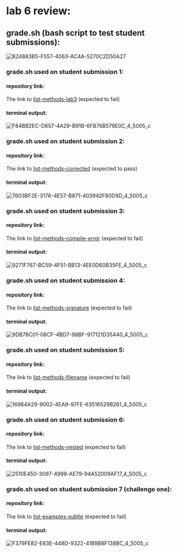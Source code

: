 # lab 6 review:

## grade.sh (bash script to test student submissions):
![B24883B5-F557-4063-AC4A-5270C2D50A27](https://user-images.githubusercontent.com/122498397/224506549-bb050dcf-44ed-4780-955b-5b95baf045e7.jpeg)

### grade.sh used on student submission 1:

#### repository link:
The link to [list-methods-lab3](https://github.com/ucsd-cse15l-f22/list-methods-lab3)
(expected to fail)

#### terminal output:
![F84BB2EC-D657-4A29-B91B-6FB76B579E0C_4_5005_c](https://user-images.githubusercontent.com/122498397/224506615-6703d69a-f738-4738-9e15-89da814e1075.jpeg)

### grade.sh used on student submission 2:

#### repository link:
The link to [list-methods-corrected](https://github.com/ucsd-cse15l-f22/list-methods-corrected)
(expected to pass)

#### terminal output:
![7603BF2E-3176-4E57-B871-403942F80D9D_4_5005_c](https://user-images.githubusercontent.com/122498397/224506630-d487359a-7fd5-42fa-9b8c-c4c395530b85.jpeg)

### grade.sh used on student submission 3:

#### repository link:
The link to [list-methods-compile-error](https://github.com/ucsd-cse15l-f22/list-methods-compile-error)
(expected to fail)

#### terminal output:
![9271F767-BC59-4F51-BB13-4EE0D60B35FE_4_5005_c](https://user-images.githubusercontent.com/122498397/224506636-9df3d1bd-299d-4df1-b6c6-ed39941cbd4f.jpeg)

### grade.sh used on student submission 4:

#### repository link:
The link to [list-methods-signature](https://github.com/ucsd-cse15l-f22/list-methods-signature)
(expected to fail)

#### terminal output:
![9DB78C01-08CF-4BD7-98BF-917121D35440_4_5005_c](https://user-images.githubusercontent.com/122498397/224506645-4283264f-3f4e-4214-b63a-2d55a6e1c674.jpeg)

### grade.sh used on student submission 5:

#### repository link:
The link to [list-methods-filename](https://github.com/ucsd-cse15l-f22/list-methods-filename)
(expected to fail)

#### terminal output:
![16964A29-9002-4EA9-97FE-63516529B261_4_5005_c](https://user-images.githubusercontent.com/122498397/224506654-0af4fc9e-fbf5-4ac6-b990-7563aefe2c0c.jpeg)

### grade.sh used on student submission 6:

#### repository link:
The link to [list-methods-nested](https://github.com/ucsd-cse15l-f22/list-methods-nested)
(expected to fail)

#### terminal output:
![2510E450-3097-4998-AE79-94A52009AF17_4_5005_c](https://user-images.githubusercontent.com/122498397/224506659-76e99928-1741-45a1-97dd-d048ab833a02.jpeg)

### grade.sh used on student submission 7 (challenge one):

#### repository link:
The link to [list-examples-subtle](https://github.com/ucsd-cse15l-f22/list-examples-subtle)
(expected to fail)

#### terminal output:
![F379FE82-E83E-448D-9322-41B9B8F138BC_4_5005_c](https://user-images.githubusercontent.com/122498397/224506661-17dd360f-b275-4b26-92aa-2885db6c6e45.jpeg)

